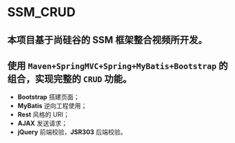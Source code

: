 # SSM_CRUD
## 本项目基于尚硅谷的 SSM 框架整合视频所开发。</br>
## 使用 `Maven+SpringMVC+Spring+MyBatis+Bootstrap` 的组合，实现完整的 `CRUD` 功能。</br>
* **Bootstrap** 搭建页面；
* **MyBatis** 逆向工程使用；
* **Rest** 风格的 URI；
* **AJAX** 发送请求；
* **jQuery** 前端校验，**JSR303** 后端校验。
